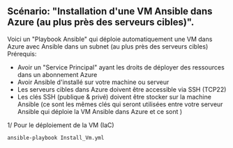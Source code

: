 ## Scénario: "Installation d'une VM Ansible dans Azure (au plus près des serveurs cibles)".<br/>
Voici un "Playbook Ansible" qui déploie automatiquement une VM dans Azure avec Ansible dans un subnet (au plus près des serveurs cibles)<br/>
Prérequis:<br/>
- Avoir un "Service Principal" ayant les droits de déployer des ressources dans un abonnement Azure
- Avoir Ansible d'installé sur votre machine ou serveur 
- Les serveurs cibles dans Azure doivent être accessible via SSH (TCP22)
- Les clés SSH (publique & privé) doivent être stocker sur la machine Ansible (ce sont les mêmes clés qui seront utilisées entre votre serveur Ansible qui déploie la VM Ansible dans Azure et ce sont  )
 


1/ Pour le déploiement de la VM (IaC)<br/>
```
ansible-playbook Install_Vm.yml
```


